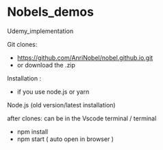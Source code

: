 # Nobels_demos
Udemy_implementation

Git clones:
- https://github.com/AnriNobel/nobel.github.io.git
- or download the .zip

Installation :
- if you use node.js or yarn

Node.js (old version/latest installation)

after clones:
can be in the Vscode terminal / terminal
- npm install
- npm start ( auto open in browser )
